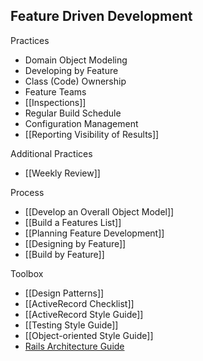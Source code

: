 ## Feature Driven Development

Practices

* Domain Object Modeling
* Developing by Feature
* Class (Code) Ownership
* Feature Teams
* [[Inspections]]
* Regular Build Schedule
* Configuration Management
* [[Reporting Visibility of Results]]

Additional Practices

* [[Weekly Review]]

Process

* [[Develop an Overall Object Model]]
* [[Build a Features List]]
* [[Planning Feature Development]]
* [[Designing by Feature]]
* [[Build by Feature]]

Toolbox
* [[Design Patterns]]
* [[ActiveRecord Checklist]]
* [[ActiveRecord Style Guide]]
* [[Testing Style Guide]]
* [[Object-oriented Style Guide]]
* [Rails Architecture Guide](https://gist.github.com/nicholasjhenry/401621e0637ea372242b)
